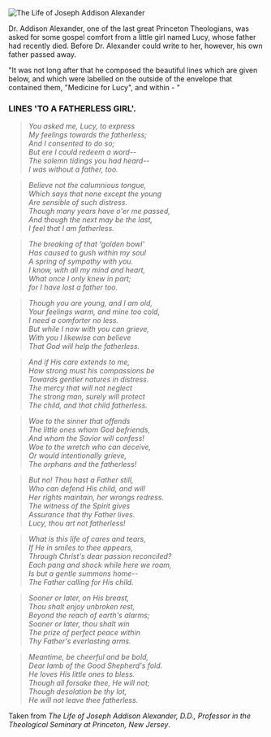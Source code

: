 <div className="postImageContainer"><img src="/blogpost/the-life-of-joseph-addison-alexander.png" className="wideNonMovingPostimage" alt="The Life of Joseph Addison Alexander" title="The Life of Joseph Addison Alexander" /></div>

Dr. Addison Alexander, one of the last great Princeton Theologians, was asked for some gospel comfort from a little girl named Lucy, whose father had recently died. Before Dr. Alexander could write to her, however, his own father passed away.

"It was not long after that he composed the beautiful lines
which are given below, and which were labelled on the outside of the envelope that contained them, "Medicine for Lucy", and within - "

### LINES 'TO A FATHERLESS GIRL'.

> _You asked me, Lucy, to express_  
> _My feelings towards the fatherless;_  
> _And I consented to do so;_  
> _But ere I could redeem a word--_   
> _The solemn tidings you had heard--_  
> _I was without a father, too._ 

> _Believe not the calumnious tongue,_  
> _Which says that none except the young_  
> _Are sensible of such distress._  
> _Though many years have o'er me passed,_  
> _And though the next may be the last,_  
> _I feel that I am fatherless._  

> _The breaking of that 'golden bowl'_  
> _Has caused to gush within my soul_  
> _A spring of sympathy with you._  
> _I know, with all my mind and heart,_  
> _What once I only knew in part;_  
> _for I have lost a father too._  

> _Though you are young, and I am old,_  
> _Your feelings warm, and mine too cold,_  
> _I need a comforter no less._  
> _But while I now with you can grieve,_  
> _With you I likewise can believe_  
> _That God will help the fatherless._  

> _And if His care extends to me,_  
> _How strong must his compassions be_  
> _Towards gentler natures in distress._  
> _The mercy that will not neglect_  
> _The strong man, surely will protect_  
> _The child, and that child fatherless._  

> _Woe to the sinner that offends_  
> _The little ones whom God befriends,_  
> _And whom the Savior will confess!_  
> _Woe to the wretch who can deceive,_  
> _Or would intentionally grieve,_  
> _The orphans and the fatherless!_  

> _But no! Thou hast a Father still,_  
> _Who can defend His child, and will_  
> _Her rights maintain, her wrongs redress._  
> _The witness of the Spirit gives_  
> _Assurance that thy Father lives._  
> _Lucy, thou art not fatherless!_  

> _What is this life of cares and tears,_  
> _If He in smiles to thee appears,_  
> _Through Christ's dear passion reconciled?_  
> _Each pang and shock while here we roam,_  
> _Is but a gentle summons home--_  
> _The Father calling for His child._  

> _Sooner or later, on His breast,_  
> _Thou shalt enjoy unbroken rest,_  
> _Beyond the reach of earth's alarms;_  
> _Sooner or later, thou shalt win_  
> _The prize of perfect peace within_  
> _Thy Father's everlasting arms._  

> _Meantime, be cheerful and be bold,_  
> _Dear lamb of the Good Shepherd's fold._  
> _He loves His little ones to bless._  
> _Though all forsake thee, He will not;_  
> _Though desolation be thy lot,_  
> _He will not leave thee fatherless._  


Taken from _The Life of Joseph Addison Alexander, D.D., Professor in the Theological Seminary at Princeton, New Jersey_.